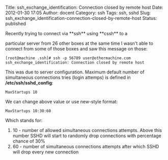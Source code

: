 Title: ssh_exchange_identification: Connection closed by remote host
Date: 2012-01-30 17:05
Author: docent
Category: ssh
Tags: ssh, sshd
Slug: ssh_exchange_identification-connection-closed-by-remote-host
Status: published

<!--:en-->Recently trying to connect via **ssh** using **cssh** to a
particular server from 26 other boxes at the same time I wasn't able to
connect from some of those boxes and saw this message on those:

    [root@machine .ssh]# ssh -p 56789 user@othermachine.com
    ssh_exchange_identification: Connection closed by remote host

This was due to server configuration. Maximum default number of
simultaneous connections tries (login attemps) is defined in
**/etc/ssh/sshd\_config**:

    MaxStartups 10

We can change above value or use new-style format:

    MaxStartups 10:30:60

Which stands for:

1.  10 - number of allowed simultaneous connections attempts. Above this
    number SSHD will start to randomly drop connections with percentage
    chance of 30%
2.  60 - number of simultaneous connections attempts after which SSHD
    will drop every new connection

<!--:-->
